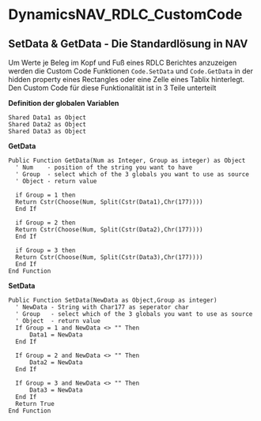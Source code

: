 # DynamicsNAV_RDLC_CustomCode

## SetData & GetData - Die Standardlösung in NAV

Um Werte je Beleg im Kopf und Fuß eines RDLC Berichtes anzuzeigen werden die Custom Code Funktionen `Code.SetData` und `Code.GetData` in der hidden property eines Rectangles oder eine Zelle eines Tablix hinterlegt. Den Custom Code für diese Funktionalität ist in 3 Teile unterteilt

__Definition der globalen Variablen__

```vbnet
Shared Data1 as Object
Shared Data2 as Object
Shared Data3 as Object
```
__GetData__
```vbnet
Public Function GetData(Num as Integer, Group as integer) as Object
  ' Num    - position of the string you want to have 
  ' Group  - select which of the 3 globals you want to use as source 
  ' Object - return value  

  if Group = 1 then
  Return Cstr(Choose(Num, Split(Cstr(Data1),Chr(177))))
  End If

  if Group = 2 then
  Return Cstr(Choose(Num, Split(Cstr(Data2),Chr(177))))
  End If

  if Group = 3 then
  Return Cstr(Choose(Num, Split(Cstr(Data3),Chr(177))))
  End If
End Function
```
__SetData__
```vbnet     
Public Function SetData(NewData as Object,Group as integer)
  ' NewData - String with Char177 as seperator char 
  ' Group   - select which of the 3 globals you want to use as source 
  ' Object  - return value   
  If Group = 1 and NewData <> "" Then
      Data1 = NewData
  End If

  If Group = 2 and NewData <> "" Then
      Data2 = NewData
  End If

  If Group = 3 and NewData <> "" Then
      Data3 = NewData
  End If
  Return True
End Function
```

